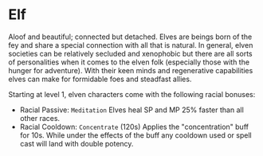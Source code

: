 # Elf
Aloof and beautiful; connected but detached. Elves are beings born of the fey
and share a special connection with all that is natural. In general, elven
societies can be relatively secluded and xenophobic but there are all sorts of
personalities when it comes to the elven folk (especially those with the hunger
for adventure). With their keen minds and regenerative capabilities elves can
make for formidable foes and steadfast allies.

Starting at level 1, elven characters come with the following racial bonuses:

- Racial Passive: `Meditation`
  Elves heal SP and MP 25% faster than all other races.
- Racial Cooldown: `Concentrate` (120s)
  Applies the "concentration" buff for 10s. While under the effects of the buff
  any cooldown used or spell cast will land with double potency.
